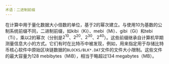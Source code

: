 ```yaml
---
术语：二进制前缀
---
```


在计算中用于量化数据大小倍数的单位，基于2的幂次建立。与使用10为基数的公制系统前缀不同，二进制前缀，如kibi（Ki）、mebi（Mi）、gibi（Gi）和tebi（Ti），乘以2的幂次（分别是$2^{10}$、$2^{20}$、$2^{30}$、$2^{40}$）。这些前缀继承自计算机早期测量信息大小的方式。它们有时在比特币中被发现，例如，用来指定用于存储比特币核心软件中原始区块链数据的`BLOCKS/BLK*.DAT`文件的文件大小限制。这些文件的最大容量为128 mebibytes（MiB），相当于略超过134 megabytes（MB）。